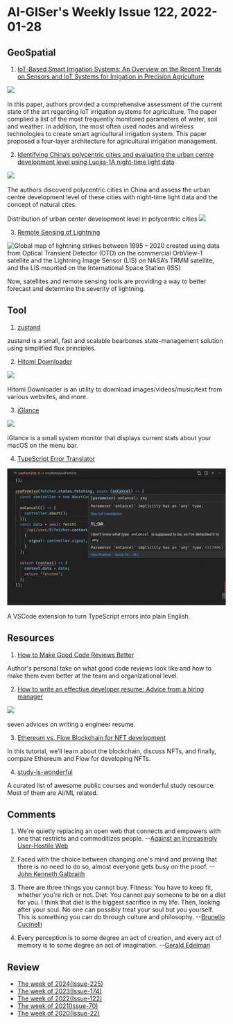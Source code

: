 # AI-GISer's Weekly Issue 122, 2022-01-28

## GeoSpatial

1. [IoT-Based Smart Irrigation Systems: An Overview on the Recent Trends on Sensors and IoT Systems for Irrigation in Precision Agriculture](https://www.mdpi.com/1424-8220/20/4/1042/htm)

![](https://www.mdpi.com/sensors/sensors-20-01042/article_deploy/html/images/sensors-20-01042-g030.png)

In this paper, authors provided a comprehensive assessment of the current state of the art regarding IoT irrigation systems for agriculture. The paper complied a list of the most frequently monitored parameters of water, soil and weather. In addition, the most often used nodes and wireless technologies to create smart agricultural irrigation system. This paper proposed a four-layer architecture for agricultural irrigation management.

2. [Identifying China’s polycentric cities and evaluating the urban centre development level using Luojia-1A night-time light data](https://www.tandfonline.com/doi/full/10.1080/19475683.2022.2026472?af=R)

![](https://www.tandfonline.com/na101/home/literatum/publisher/tandf/journals/content/tagi20/0/tagi20.ahead-of-print/19475683.2022.2026472/20220124/images/medium/tagi_a_2026472_f0002_oc.jpg)

The authors discoverd polycentric cities in China and assess the urban centre development level of these cities with night-time light data and the concept of natural cites.

Distribution of urban center development level in polycentric cities
![](https://www.tandfonline.com/na101/home/literatum/publisher/tandf/journals/content/tagi20/0/tagi20.ahead-of-print/19475683.2022.2026472/20220124/images/medium/tagi_a_2026472_f0004_oc.jpg)

3. [Remote Sensing of Lightning](https://www.gislounge.com/remote-sensing-of-lightning/)

![Global map of lightning strikes between 1995 – 2020 created using data from Optical Transient Detector (OTD) on the commercial OrbView-1 satellite and the Lightning Image Sensor (LIS) on NASA’s TRMM satellite, and the LIS mounted on the International Space Station (ISS)](https://cdn.shortpixel.ai/spai/w_801+q_glossy+ret_img+to_webp/https://www.gislounge.com/wp-content/uploads/2022/01/map-lightning-earth-nasa-2020.jpg)

Now, satellites and remote sensing tools are providing a way to better forecast and determine the severity of lightning.

## Tool

1. [zustand](https://github.com/pmndrs/zustand)

zustand is a small, fast and scalable bearbones state-management solution using simplified flux principles.

2. [Hitomi Downloader](https://github.com/KurtBestor/Hitomi-Downloader)

![](https://github.com/KurtBestor/Hitomi-Downloader/raw/master/imgs/how_to_download.gif)

Hitomi Downloader is an utility to download images/videos/music/text from various websites, and more.

3. [iGlance](https://github.com/iglance/iGlance)

![](https://github.com/iglance/iGlance/raw/master/readme_images/iGlance_Preview.png)

iGlance is a small system monitor that displays current stats about your macOS on the menu bar.

4. [TypeScript Error Translator](https://marketplace.visualstudio.com/items?itemName=mattpocock.ts-error-translator#tserror)

![](https://raw.githubusercontent.com/mattpocock/ts-error-translator/main/assets/screenshot.png)

A VSCode extension to turn TypeScript errors into plain English.

## Resources

1. [How to Make Good Code Reviews Better](https://stackoverflow.blog/2019/09/30/how-to-make-good-code-reviews-better/)

Author's personal take on what good code reviews look like and how to make them even better at the team and organizational level.

2. [How to write an effective developer resume: Advice from a hiring manager](https://stackoverflow.blog/2020/11/25/how-to-write-an-effective-developer-resume-advice-from-a-hiring-manager/)

![](https://lh3.googleusercontent.com/bzI4tcVJ38xcr704IrZfMKHeYYs6T5J2Ez1wWDoRYC6bfcm0NpzdFv66GlopWyHguldMy25lL3oW5j31AdwXQ_FMH2e_HmFiGzBOOkvUnbW9XJeuJ3yE242oLQHzIsojPPdOeCYg)

seven advices on writing a engineer resume.

3. [Ethereum vs. Flow Blockchain for NFT development](https://blog.logrocket.com/ethereum-flow-blockchain-nft-development/)

In this tutorial, we’ll learn about the blockchain, discuss NFTs, and finally, compare Ethereum and Flow for developing NFTs.

4. [study-is-wonderful](https://github.com/xioacd99/study-is-wonderful)

A curated list of awesome public courses and wonderful study resource. Most of them are AI/ML related.

## Comments

1. We're quietly replacing an open web that connects and empowers with one that restricts and commoditizes people.
   --[Against an Increasingly User-Hostile Web](https://neustadt.fr/essays/against-a-user-hostile-web/#/)

2. Faced with the choice between changing one's mind and proving that there is no need to do so, almost everyone gets busy on the proof.
   --[John Kenneth Galbraith](https://quoteinvestigator.com/2018/05/17/change-view/#/)

3. There are three things you cannot buy. Fitness: You have to keep fit, whether you're rich or not. Diet: You cannot pay someone to be on a diet for you. I think that diet is the biggest sacrifice in my life. Then, looking after your soul. No one can possibly treat your soul but you yourself. This is something you can do through culture and philosophy.
   --[Brunello Cucinelli](https://click.convertkit-mail4.com/e5ugrrpvxxu7hz7503i5/08hwh9hmq7zz28il/aHR0cHM6Ly9vbS5jby8yMDE1LzA0LzI3L2JydW5lbGxvLWN1Y2luZWxsaS0yLw==)

4. Every perception is to some degree an act of creation, and every act of memory is to some degree an act of imagination.
   --[Gerald Edelman](https://fs.blog/spacing-effect/)

## Review

- [The week of 2024(Issue-225)](../2024/issue-225.md)
- [The week of 2023(Issue-174)](../2023/issue-174.md)
- [The week of 2022(Issue-122)](../2022/issue-122.md)
- [The week of 2021(Issue-70)](../2021/issue-70.md)
- [The week of 2020(Issue-22)](../2020/issue-22.md)
